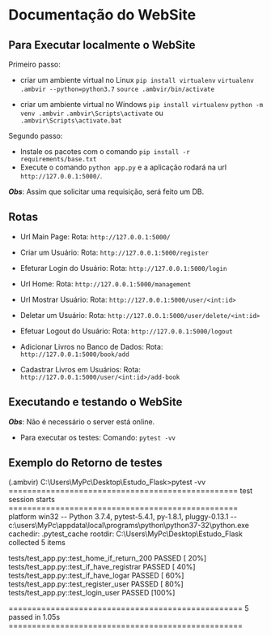 # Documentação do WebSite

## Para Executar localmente o WebSite

Primeiro passo: 
- criar um ambiente virtual no Linux
`pip install virtualenv`
`virtualenv .ambvir --python=python3.7`
`source .ambvir/bin/activate`

- criar um ambiente virtual no Windows
`pip install virtualenv`
`python -m venv .ambvir`
`.ambvir\Scripts\activate` ou `.ambvir\Scripts\activate.bat`


Segundo passo:
- Instale os pacotes com o comando `pip install -r requirements/base.txt`
- Execute o comando `python app.py` e a aplicação rodará na url `http://127.0.0.1:5000/`.

***Obs***: Assim que solicitar uma requisição, será feito um DB.

## Rotas

- Url Main Page:
Rota: `http://127.0.0.1:5000/`

- Criar um Usuário:
Rota: `http://127.0.0.1:5000/register`

- Efeturar Login do Usuário:
Rota: `http://127.0.0.1:5000/login`

- Url Home:
Rota: `http://127.0.0.1:5000/management`

- Url Mostrar Usuário:
Rota: `http://127.0.0.1:5000/user/<int:id>`

- Deletar um Usuário:
Rota: `http://127.0.0.1:5000/user/delete/<int:id>`

- Efetuar Logout do Usuário:
Rota: `http://127.0.0.1:5000/logout`

- Adicionar Livros no Banco de Dados:
Rota: `http://127.0.0.1:5000/book/add`

- Cadastrar Livros em Usuários:
Rota: `http://127.0.0.1:5000/user/<int:id>/add-book`


## Executando e testando o WebSite

***Obs***: Não é necessário o server está online.

- Para executar os testes:
Comando: `pytest -vv`

## Exemplo do Retorno de testes

(.ambvir) C:\Users\MyPc\Desktop\Estudo_Flask>pytest -vv
================================================= test session starts =================================================
platform win32 -- Python 3.7.4, pytest-5.4.1, py-1.8.1, pluggy-0.13.1 --
c:\users\MyPc\appdata\local\programs\python\python37-32\python.exe
cachedir: .pytest_cache
rootdir: C:\Users\MyPc\Desktop\Estudo_Flask
collected 5 items

tests/test_app.py::test_home_if_return_200 PASSED                                                                [ 20%]
tests/test_app.py::test_if_have_registrar PASSED                                                                 [ 40%]
tests/test_app.py::test_if_have_logar PASSED                                                                     [ 60%]
tests/test_app.py::test_register_user PASSED                                                                     [ 80%]
tests/test_app.py::test_login_user PASSED                                                                        [100%]

================================================== 5 passed in 1.05s ==================================================